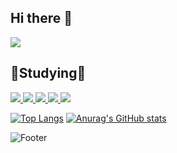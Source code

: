 ## Hi there 👋
<a href="https://github.com/seondal"><img src="https://hits.seeyoufarm.com/api/count/incr/badge.svg?url=https://github.com/Hyeok-Jun-Yoon%2Fseondal&count_bg=%23000000&title_bg=%23000000&icon=github.svg&icon_color=%23E7E7E7&title=GitHub&edge_flat=false)"/></a>
## 🌱Studying🌱</br>
<a href="https://hhpluscertificateofcompletion.oopy.io/">
  <img src="https://static.spartacodingclub.kr/hanghae99/plus/completion/badge_red.svg" />
  <img src="https://img.shields.io/badge/Linux-FCC624?style=flat-square&logo=linux&logoColor=black" />
  <img src="https://img.shields.io/badge/Python-3776AB?style=flat-square&logo=python&logoColor=white"/>
  <img src="https://img.shields.io/badge/Java-ED8B00?style=flat-square&logo=openjdk&logoColor=white"/>
  <img src="https://img.shields.io/badge/Amazon_AWS-232F3E?style=flat-square&logo=amazon-aws&logoColor=white"/>
</a></br>

[![Top Langs](https://github-readme-stats.vercel.app/api/top-langs/?username=Hyeok-Jun-Yoon)](https://github.com/Hyeok-Jun-Yoon/github-readme-stats)  [![Anurag's GitHub stats](https://github-readme-stats.vercel.app/api?username=Hyeok-Jun-Yoon)](https://github.com/Hyeok-Jun-Yoon/github-readme-stats)
<!--
<a>
 ![mazandi profile](http://mazandi.herokuapp.com/api?handle=Hyeok-Jun-Yoon&theme=warm)
</a>
-->
![Footer](https://capsule-render.vercel.app/api?type=waving&color=auto&height=200&section=footer)


<!--
**Hyeok-Jun-Yoon/Hyeok-jun-Yoon** is a ✨ _special_ ✨ repository because its `README.md` (this file) appears on your GitHub profile.

Here are some ideas to get you started:



- 🔭 I’m currently working on ...
- 🌱 I’m currently learning ...
- 👯 I’m looking to collaborate on ...
- 🤔 I’m looking for help with ...
- 💬 Ask me about ...
- 📫 How to reach me: ...
- 😄 Pronouns: ...
- ⚡ Fun fact: ...
-->
